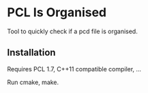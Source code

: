 # PCL Is Organised

Tool to quickly check if a pcd file is organised.

## Installation

Requires PCL 1.7, C++11 compatible compiler, ...

Run cmake, make.

